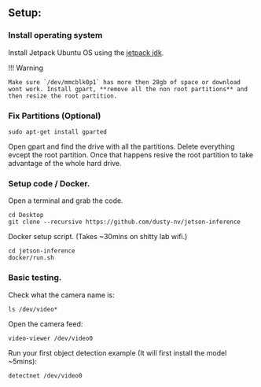 ## Setup:

### Install operating system
Install Jetpack Ubuntu OS using the [jetpack jdk]().

!!! Warning

    Make sure `/dev/mmcblk0p1` has more then 28gb of space or download wont work. Install gpart, **remove all the non root partitions** and then resize the root partition.

### Fix Partitions (Optional)
```
sudo apt-get install gparted
```

Open gpart and find the drive with all the partitions. Delete everything evcept the root partition. Once that happens resive the root partition to take advantage of the whole hard drive.

### Setup code / Docker.
Open a terminal and grab the code.
```
cd Desktop
git clone --recursive https://github.com/dusty-nv/jetson-inference
```

Docker setup script. (Takes ~30mins on shitty lab wifi.)
```
cd jetson-inference
docker/run.sh
```

### Basic testing.
Check what the camera name is:
```
ls /dev/video*
```

Open the camera feed:
```
video-viewer /dev/video0
```

Run your first object detection example (It will first install the model ~5mins):
```
detectnet /dev/video0
```
